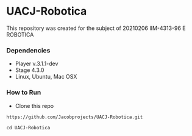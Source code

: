 # UACJ-Robotica
This repository was created for the subject of 20210206 IIM-4313-96 E ROBOTICA

### Dependencies
- Player v.3.1.1-dev
- Stage 4.3.0
- Linux, Ubuntu, Mac OSX

### How to Run
- Clone this repo
```bash
https://github.com/Jacobprojects/UACJ-Robotica.git
``` 
```
cd UACJ-Robotica
``` 
